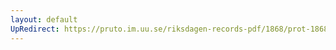 ```yaml
---
layout: default
UpRedirect: https://pruto.im.uu.se/riksdagen-records-pdf/1868/prot-1868--ak--203/prot-1868--ak--203_003.pdf
---
```

